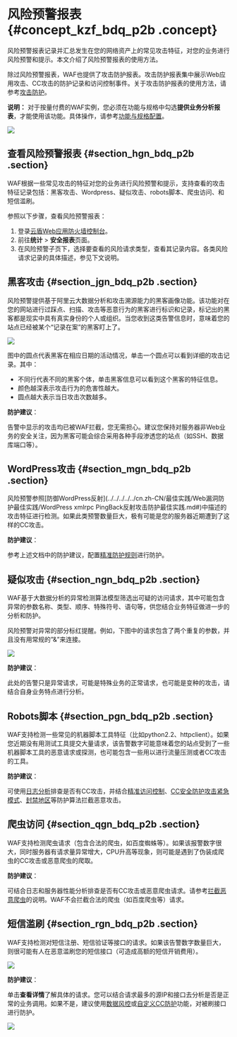 # 风险预警报表 {#concept_kzf_bdq_p2b .concept}

风险预警报表记录并汇总发生在您的网络资产上的常见攻击特征，对您的业务进行风险预警和提示。本文介绍了风险预警报表的使用方法。

除过风险预警报表，WAF也提供了攻击防护报表。攻击防护报表集中展示Web应用攻击、CC攻击的防护记录和访问控制事件。关于攻击防护报表的使用方法，请参考[攻击防护](cn.zh-CN/用户指南/防护统计/攻击防护报表.md#)。

**说明：** 对于按量付费的WAF实例，您必须在功能与规格中勾选**提供业务分析报表**，才能使用该功能。具体操作，请参考[功能与规格配置](cn.zh-CN/用户指南/设置/功能与规格配置（按量付费模式）.md#)。

![](http://static-aliyun-doc.oss-cn-hangzhou.aliyuncs.com/assets/img/15574/15483363727801_zh-CN.png)

## 查看风险预警报表 {#section_hgn_bdq_p2b .section}

WAF根据一些常见攻击的特征对您的业务进行风险预警和提示，支持查看的攻击特征记录包括：黑客攻击、Wordpress、疑似攻击、robots脚本、爬虫访问、和短信滥刷。

参照以下步骤，查看风险预警报表：

1.  登录[云盾Web应用防火墙控制台](https://yundun.console.aliyun.com/?p=waf)。
2.  前往**统计** \> **安全报表**页面。
3.  在风险预警子页下，选择要查看的风险请求类型，查看其记录内容。各类风险请求记录的具体描述，参见下文说明。

## 黑客攻击 {#section_jgn_bdq_p2b .section}

风险预警提供基于阿里云大数据分析和攻击溯源能力的黑客画像功能。该功能对在您的网站进行过踩点、扫描、攻击等恶意行为的黑客进行标识和记录，标记出的黑客都是现实中具有真实身份的个人或组织。当您收到这类告警信息时，意味着您的站点已经被某个“记录在案”的黑客盯上了。

![](http://static-aliyun-doc.oss-cn-hangzhou.aliyuncs.com/assets/img/15574/15483363727802_zh-CN.png)

图中的圆点代表黑客在相应日期的活动情况，单击一个圆点可以看到详细的攻击记录。其中：

-   不同行代表不同的黑客个体，单击黑客信息可以看到这个黑客的特征信息。
-   颜色越深表示攻击行为的危害性越大。
-   圆点越大表示当日攻击次数越多。

**防护建议**：

告警中显示的攻击均已被WAF拦截，您无需担心。建议您保持对服务器非Web业务的安全关注，因为黑客可能会综合采用各种手段渗透您的站点（如SSH、数据库端口等）。

## WordPress攻击 {#section_mgn_bdq_p2b .section}

风险预警参照[防御WordPress反射](../../../../../cn.zh-CN/最佳实践/Web漏洞防护最佳实践/WordPress xmlrpc PingBack反射攻击防护最佳实践.md#)中描述的攻击特征进行检测。如果此类预警数量巨大，极有可能是您的服务器近期遭到了这样的CC攻击。

**防护建议**：

参考上述文档中的防护建议，配置[精准防护规则](cn.zh-CN/用户指南/防护配置/精准访问控制.md#)进行防护。

## 疑似攻击 {#section_ngn_bdq_p2b .section}

WAF基于大数据分析的异常检测算法模型筛选出可疑的访问请求，其中可能包含异常的参数名称、类型、顺序、特殊符号、语句等，供您结合业务特征做进一步的分析和防护。

风险预警对异常的部分标红提醒。例如，下图中的请求包含了两个重复的参数，并且没有用常规的”&”来连接。

![](http://static-aliyun-doc.oss-cn-hangzhou.aliyuncs.com/assets/img/15574/15483363727803_zh-CN.png)

**防护建议**：

此处的告警只是异常请求，可能是特殊业务的正常请求，也可能是变种的攻击，请结合自身业务特点进行分析。

## Robots脚本 {#section_pgn_bdq_p2b .section}

WAF支持检测一些常见的机器脚本工具特征（比如python2.2、httpclient）。如果您近期没有用测试工具提交大量请求，该告警数字可能意味着您的站点受到了一些机器脚本工具的恶意请求或探测，也可能包含一些用以进行流量压测或者CC攻击的工具。

**防护建议**：

可使用[日志分析](cn.zh-CN/用户指南/防护统计/全量日志查询.md#)排查是否有CC攻击，并结合[精准访问控制](cn.zh-CN/用户指南/防护配置/精准访问控制.md#)、[CC安全防护攻击紧急模式](cn.zh-CN/用户指南/防护配置/CC安全防护.md#)、[封禁地区](cn.zh-CN/用户指南/防护配置/封禁地区.md#)等防护算法拦截恶意攻击。

## 爬虫访问 {#section_qgn_bdq_p2b .section}

WAF支持检测爬虫请求（包含合法的爬虫，如百度蜘蛛等）。如果该报警数字很大，同时服务器有请求量异常增大，CPU升高等现象，则可能是遇到了伪装成爬虫的CC攻击或恶意爬虫的爬取。

**防护建议**：

可结合日志和服务器性能分析排查是否有CC攻击或恶意爬虫请求。请参考[拦截恶意爬虫](../../../../../cn.zh-CN/常见问题/拦截恶意爬虫.md#)的说明。WAF不会拦截合法的爬虫（如百度爬虫等）请求。

## 短信滥刷 {#section_rgn_bdq_p2b .section}

WAF支持检测对短信注册、短信验证等接口的请求。如果该告警数字数量巨大，则很可能有人在恶意滥刷您的短信接口（可造成高额的短信开销费用）。

![](http://static-aliyun-doc.oss-cn-hangzhou.aliyuncs.com/assets/img/15574/15483363727804_zh-CN.png)

**防护建议**：

单击**查看详情**了解具体的请求。您可以结合请求最多的源IP和接口去分析是否是正常的业务调用。如果不是，建议使用[数据风控](cn.zh-CN/用户指南/防护配置/数据风控.md#)或[自定义CC防护](cn.zh-CN/用户指南/防护配置/自定义CC防护.md#)功能，对被刷接口进行防护。

![](http://static-aliyun-doc.oss-cn-hangzhou.aliyuncs.com/assets/img/15574/15483363727805_zh-CN.png)

